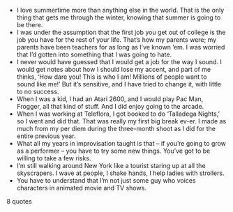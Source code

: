 - I love summertime more than anything else in the world. That is the only thing that gets me through the winter, knowing that summer is going to be there.
 - I was under the assumption that the first job you get out of college is the job you have for the rest of your life. That’s how my parents were; my parents have been teachers for as long as I’ve known ’em. I was worried that I’d gotten into something that I was going to hate.
 - I never would have guessed that I would get a job for the way I sound. I would get notes about how I should lose my accent, and part of me thinks, ‘How dare you! This is who I am! Millions of people want to sound like me!’ But it’s sensitive, and I have tried to change it, with little to no success.
 - When I was a kid, I had an Atari 2600, and I would play Pac Man, Frogger, all that kind of stuff. And I did enjoy going to the arcade.
 - When I was working at Teleflora, I got booked to do ‘Talladega Nights,’ so I went and did that. That was really my first big break ev-er. I made as much from my per diem during the three-month shoot as I did for the entire previous year.
 - What all my years in improvisation taught is that – if you’re going to grow as a performer – you have to try some new things. You’ve got to be willing to take a few risks.
 - I’m still walking around New York like a tourist staring up at all the skyscrapers. I wave at people, I shake hands, I help ladies with strollers.
 - You have to understand that I’m not just some guy who voices characters in animated movie and TV shows.

8 quotes